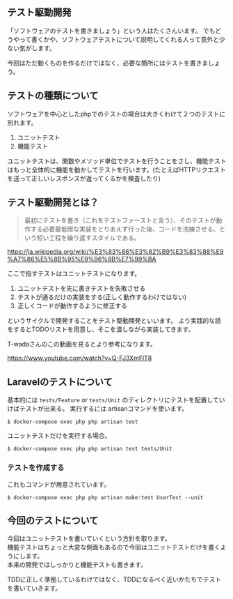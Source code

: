 ## テスト駆動開発

「ソフトウェアのテストを書きましょう」という人はたくさんいます。
でもどうやって書くかや、ソフトウェアテストについて説明してくれる人って意外と少ない気がします。

今回はただ動くものを作るだけではなく、必要な箇所にはテストを書きましょう。

## テストの種類について

ソフトウェアを中心としたphpでのテストの場合は大きくわけて２つのテストに別れます。

1. ユニットテスト
1. 機能テスト

ユニットテストは、関数やメソッド単位でテストを行うことをさし、機能テストはもっと全体的に機能を動かしてテストを行います。(たとえばHTTPリクエストを送って正しいレスポンスが返ってくるかを検査したり)

## テスト駆動開発とは？


> 最初にテストを書き（これをテストファーストと言う）、そのテストが動作する必要最低限な実装をとりあえず行った後、コードを洗練させる、という短い工程を繰り返すスタイルである。

https://ja.wikipedia.org/wiki/%E3%83%86%E3%82%B9%E3%83%88%E9%A7%86%E5%8B%95%E9%96%8B%E7%99%BA


ここで指すテストはユニットテストになります。

1. ユニットテストを先に書きテストを失敗させる
1. テストが通るだけの実装をする(正しく動作するわけではない)
1. 正しくコードが動作するように修正する

というサイクルで開発することをテスト駆動開発といいます。
より実践的な話をするとTODOリストを用意し、そこを潰しながら実装してきます。


T-wadaさんのこの動画を見るとより参考になります。

https://www.youtube.com/watch?v=Q-FJ3XmFlT8


## Laravelのテストについて

基本的には `tests/Feature` or `tests/Unit` のディレクトリにテストを配置していけばテストが出来る。
実行するには artisanコマンドを使います。


```shell
$ docker-compose exec php php artisan test
```

ユニットテストだけを実行する場合。

```shell
$ docker-compose exec php php artisan test tests/Unit          
```

### テストを作成する

これもコマンドが用意されています。

```shell
$ docker-compose exec php php artisan make:test UserTest --unit
```

## 今回のテストについて

今回はユニットテストを書いていくという方針を取ります。  
機能テストはちょっと大変な側面もあるので今回はユニットテストだけを書くようにします。  
本来の開発ではしっかりと機能テストも書きます。

TDDに正しく準拠しているわけではなく、TDDになるべく近いかたちでテストを書いていきます。

